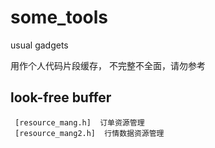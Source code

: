 # some_tools
usual  gadgets

用作个人代码片段缓存， 不完整不全面，请勿参考

## look-free  buffer
```
 [resource_mang.h]  订单资源管理  
 [resource_mang2.h]  行情数据资源管理
```


